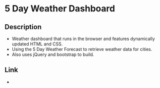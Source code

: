 # 5 Day Weather Dashboard

## Description
- Weather dashboard that runs in the browser and features dynamically updated HTML and CSS.
- Using the 5 Day Weather Forecast to retrieve weather data for cities.
- Also uses jQuery and bootstrap to build.

## Link
- 
